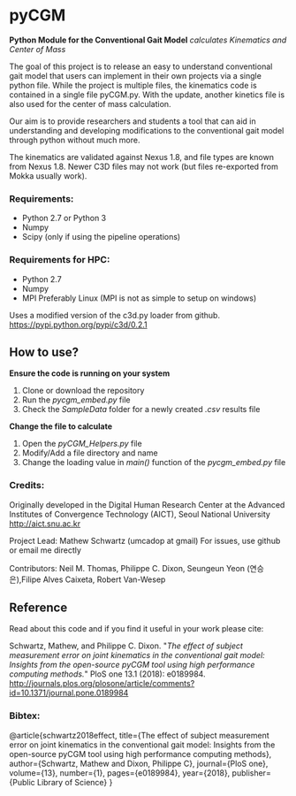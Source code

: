 # pyCGM

**Python Module for the Conventional Gait Model**
*calculates Kinematics and Center of Mass*

The goal of this project is to release an easy to understand conventional gait model that users can implement in their own projects via a single python file.  While the project is multiple files, the kinematics code is contained in a single file pyCGM.py.  With the update, another kinetics file is also used for the center of mass calculation.   

Our aim is to provide researchers and students a tool that can aid in understanding and developing modifications to the conventional gait model through python without much more. 

The kinematics are validated against Nexus 1.8, and file types are known from Nexus 1.8.  Newer C3D files may not work (but files re-exported from Mokka usually work). 


### Requirements:
* Python 2.7 or Python 3
* Numpy
* Scipy (only if using the pipeline operations)

### Requirements for HPC:
* Python 2.7
* Numpy
* MPI Preferably Linux (MPI is not as simple to setup on windows)

Uses a modified version of the c3d.py loader from github. https://pypi.python.org/pypi/c3d/0.2.1

## How to use?
**Ensure the code is running on your system**
1. Clone or download the repository  
1. Run the *pycgm_embed.py* file
1. Check the *SampleData* folder for a newly created *.csv* results file

**Change the file to calculate**
1. Open the *pyCGM_Helpers.py* file
1. Modify/Add a file directory and name
1. Change the loading value in *main()* function of the *pycgm_embed.py* file

### Credits:

Originally developed in the Digital Human Research Center at the Advanced Institutes of Convergence Technology (AICT), Seoul National University http://aict.snu.ac.kr

Project Lead: Mathew Schwartz (umcadop at gmail) For issues, use github or email me directly

Contributors: Neil M. Thomas, Philippe C. Dixon,  Seungeun Yeon (연승은),Filipe Alves Caixeta, Robert Van-Wesep

## Reference
Read about this code and if you find it useful in your work please cite:

Schwartz, Mathew, and Philippe C. Dixon. "*The effect of subject measurement error on joint kinematics in the conventional gait model: Insights from the open-source pyCGM tool using high performance computing methods.*" PloS one 13.1 (2018): e0189984.
http://journals.plos.org/plosone/article/comments?id=10.1371/journal.pone.0189984

### Bibtex:
@article{schwartz2018effect,
  title={The effect of subject measurement error on joint kinematics in the conventional gait model: Insights from the open-source pyCGM tool using high performance computing methods},
  author={Schwartz, Mathew and Dixon, Philippe C},
  journal={PloS one},
  volume={13},
  number={1},
  pages={e0189984},
  year={2018},
  publisher={Public Library of Science}
}
